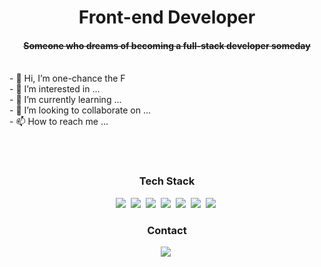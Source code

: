 <h1 align="center">Front-end Developer</h1>
<h4 align="center"><strike>Someone who dreams of becoming a full-stack developer someday</strike></h4>
<br/>
- 👋 Hi, I’m one-chance the F<br/>
- 👀 I’m interested in ...<br/>
- 🌱 I’m currently learning ...<br/>
- 💞️ I’m looking to collaborate on ...<br/>
- 📫 How to reach me ...<br/>

<br/><br/>
<h3 align="center">Tech Stack</h3>
<p align="center">
<img src="https://img.shields.io/badge/HTML5-E34F26?style=flat-square&logo=HTML5&logoColor=white"/></a>&nbsp
<img src="https://img.shields.io/badge/CSS3-1572B6?style=flat-square&logo=CSS3&logoColor=white"/></a>&nbsp
<img src="https://img.shields.io/badge/JavaScript-F7DF1E?style=flat-square&logo=JavaScript&logoColor=white"/></a>&nbsp
<img src="https://img.shields.io/badge/React-61DAFB?style=flat-square&logo=React&logoColor=white"/></a>&nbsp
<img src="https://img.shields.io/badge/TypeScript-3178C6?style=flat-square&logo=TypeScript&logoColor=white"/></a>&nbsp
<img src="https://img.shields.io/badge/Node.js-339933?style=flat-square&logo=Node.js&logoColor=white"/></a>&nbsp
<img src="https://img.shields.io/badge/MongoDB-47A248?style=flat-square&logo=MongoDB&logoColor=white"/></a>&nbsp
</p>

<h3 align="center">Contact</h3>
<p align="center">
<img src="https://img.shields.io/badge/quwieo10@gmail.com-EA4335?style=flat-square&logo=Gmail&logoColor=white"/></a>&nbsp
</p>

<!---
one-chance/one-chance is a ✨ special ✨ repository because its `README.md` (this file) appears on your GitHub profile.
You can click the Preview link to take a look at your changes.
--->
